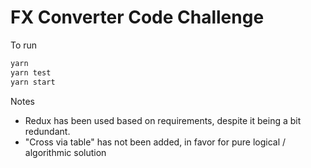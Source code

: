 FX Converter Code Challenge
======


To run

```bash
yarn
yarn test
yarn start
```

Notes
- Redux has been used based on requirements, despite it being a bit redundant.
- "Cross via table" has not been added, in favor for pure logical / algorithmic solution

